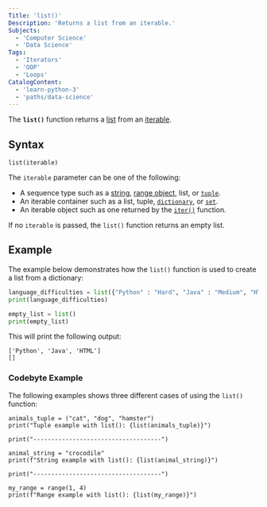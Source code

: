 ```yaml
---
Title: 'list()'
Description: 'Returns a list from an iterable.'
Subjects:
  - 'Computer Science'
  - 'Data Science'
Tags:
  - 'Iterators'
  - 'OOP'
  - 'Loops'
CatalogContent:
  - 'learn-python-3'
  - 'paths/data-science'
---
```


The **`list()`** function returns a [list](https://www.codecademy.com/resources/docs/python/lists) from an [iterable](https://www.codecademy.com/resources/docs/python/iterators).

## Syntax

```pseudo
list(iterable)
```

The `iterable` parameter can be one of the following:

- A sequence type such as a [string](https://www.codecademy.com/resources/docs/python/strings), [range object](https://www.codecademy.com/resources/docs/python/built-in-functions/range), list, or [`tuple`](https://www.codecademy.com/resources/docs/python/tuples).
- An iterable container such as a list, tuple, [`dictionary`](https://www.codecademy.com/resources/docs/python/dictionaries), or [`set`](https://www.codecademy.com/resources/docs/python/sets).
- An iterable object such as one returned by the [`iter()`](https://www.codecademy.com/resources/docs/python/iterators/iter) function.

If no `iterable` is passed, the `list()` function returns an empty list.

## Example

The example below demonstrates how the `list()` function is used to create a list from a dictionary:

```py
language_difficulties = list({"Python" : "Hard", "Java" : "Medium", "HTML" : "Easy"})
print(language_difficulties)

empty_list = list()
print(empty_list)
```

This will print the following output:

```shell
['Python', 'Java', 'HTML']
[]
```

### Codebyte Example

The following examples shows three different cases of using the `list()` function:

```codebyte/python
animals_tuple = ("cat", "dog", "hamster")
print("Tuple example with list(): {list(animals_tuple)}")

print("------------------------------------")

animal_string = "crocodile"
print(f"String example with list(): {list(animal_string)}")

print("------------------------------------")

my_range = range(1, 4)
print(f"Range example with list(): {list(my_range)}")
```
